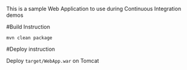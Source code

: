 This is a sample Web Application to use during Continuous Integration demos

#Build Instruction

```
mvn clean package
```

#Deploy instruction

Deploy ```target/WebApp.war``` on Tomcat
 

